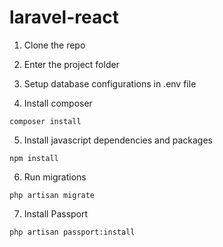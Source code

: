 # laravel-react


1. Clone the repo

2. Enter the project folder

3. Setup database configurations in .env file

4. Install composer
```
composer install
```

5. Install javascript dependencies and packages
```
npm install
```

6. Run migrations
```
php artisan migrate
```

7. Install Passport
```
php artisan passport:install
```
